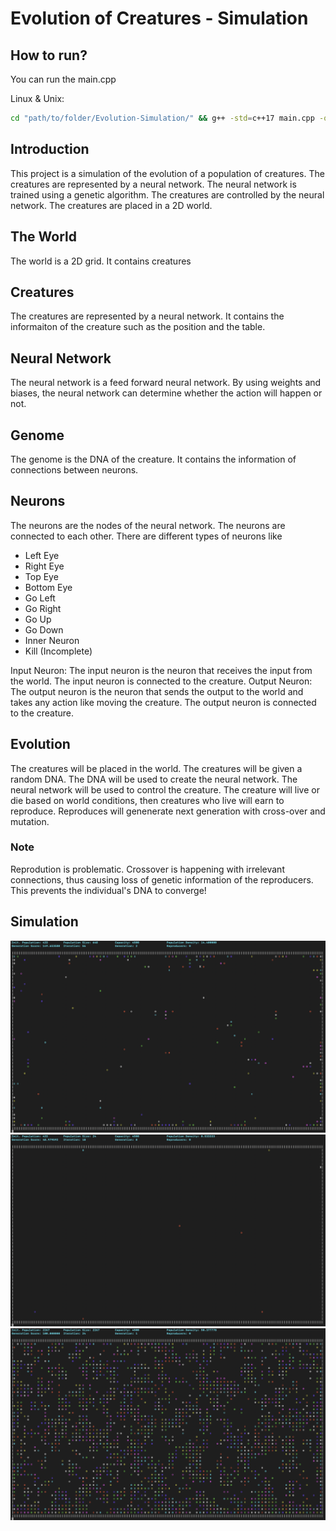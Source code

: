 # Evolution of Creatures - Simulation

## How to run?  
You can run the main.cpp  
  
Linux & Unix:  
```bash
cd "path/to/folder/Evolution-Simulation/" && g++ -std=c++17 main.cpp -o main && "path/to/folder/Evolution-Simulation/"main
```

## Introduction
This project is a simulation of the evolution of a population of creatures. The creatures are represented by a neural network. The neural network is trained using a genetic algorithm. The creatures are controlled by the neural network. The creatures are placed in a 2D world. 

## The World
The world is a 2D grid. It contains creatures

## Creatures
The creatures are represented by a neural network. 
It contains the informaiton of the creature such as the position and the table.

## Neural Network
The neural network is a feed forward neural network. By using weights and biases, the neural network can determine whether the action will happen or not.

## Genome
The genome is the DNA of the creature. It contains the information of connections between neurons.  

## Neurons
The neurons are the nodes of the neural network. The neurons are connected to each other. There are different types of neurons like
- Left Eye
- Right Eye
- Top Eye
- Bottom Eye
- Go Left
- Go Right
- Go Up
- Go Down
- Inner Neuron
- Kill (Incomplete)

Input Neuron: The input neuron is the neuron that receives the input from the world. The input neuron is connected to the creature.
Output Neuron: The output neuron is the neuron that sends the output to the world and takes any action like moving the creature. The output neuron is connected to the creature.

## Evolution
The creatures will be placed in the world. The creatures will be given a random DNA. The DNA will be used to create the neural network. The neural network will be used to control the creature. The creature will live or die based on world conditions, then creatures who live will earn to reproduce. Reproduces will genenerate next generation with cross-over and mutation.

### Note
Reprodution is problematic. Crossover is happening with irrelevant connections, thus causing loss of genetic information of the reproducers. This prevents the individual's DNA to converge!

## Simulation
![Alt text](img/sim01.png)
![Alt text](img/sim02.png)
![Alt text](img/sim03.png)

